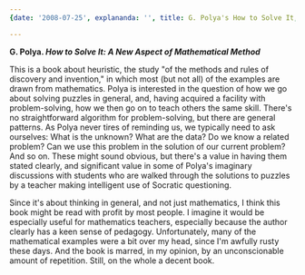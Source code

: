 ```yaml
---
{date: '2008-07-25', explananda: '', title: G. Polya's How to Solve It, tags: book_reviews}

---
```

<strong>G. Polya. <em>How to Solve It: A New Aspect of Mathematical Method</em></strong>

This is a book about heuristic, the study "of the methods and rules of discovery and invention," in which most (but not all) of the examples are drawn from mathematics.  Polya is interested in the question of how we go about solving puzzles in general, and, having acquired a facility with problem-solving, how we then go on to teach others the same skill.  There's no straightforward algorithm for problem-solving, but there are general patterns.  As Polya never tires of reminding us, we typically need to ask ourselves: What is the unknown? What are the data?  Do we know a related problem? Can we use this problem in the solution of our current problem?  And so on.  These might sound obvious, but there's a value in having them stated clearly, and significant value in some of Polya's imaginary discussions with students who are walked through the solutions to puzzles by a teacher making intelligent use of Socratic questioning.

Since it's about thinking in general, and not just mathematics, I think this book might be read with profit by most people.  I imagine it would be especially useful for mathematics teachers, especially because the author clearly has a keen sense of pedagogy.  Unfortunately, many of the mathematical examples were a bit over my head, since I'm awfully rusty these days.  And the book is marred, in my opinion, by an unconscionable amount of repetition.  Still, on the whole a decent book.
